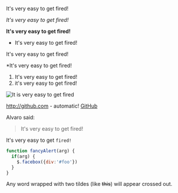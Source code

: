It's very easy to get fired!




*It's very easy to get fired!*




**It's very easy to get fired!**




- It's very easy to get fired!


It's very easy to get fired!


*It's very easy to get fired!

1. It's very easy to get fired!
2. it's very easy to get fired!

![It is very easy to get fired](https://ca.res.keymedia.com/files/image/Fired.jpg)

http://github.com - automatic!
[GitHub](http://github.com)

Alvaro said:
> It's very easy to get fired!



It's very easy to get `fired!`

```javascript
function fancyAlert(arg) {
  if(arg) {
    $.facebox({div:'#foo'})
  }
}
```

Any word wrapped with two tildes (like ~~this~~) will appear crossed out.
